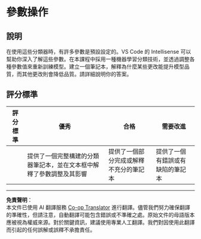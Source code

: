 <!--
CO_OP_TRANSLATOR_METADATA:
{
  "original_hash": "58dfdaf79fb73f7d34b22bdbacf57329",
  "translation_date": "2025-09-03T18:12:07+00:00",
  "source_file": "4-Classification/3-Classifiers-2/assignment.md",
  "language_code": "tw"
}
-->
# 參數操作

## 說明

在使用這些分類器時，有許多參數是預設設定的。VS Code 的 Intellisense 可以幫助你深入了解這些參數。在本課程中採用一種機器學習分類技術，並透過調整各種參數值來重新訓練模型。建立一個筆記本，解釋為什麼某些更改能提升模型品質，而其他更改則會降低品質。請詳細說明你的答案。

## 評分標準

| 評分標準 | 優秀                                                                                                                   | 合格                                                | 需要改進                     |
| -------- | ---------------------------------------------------------------------------------------------------------------------- | -------------------------------------------------- | ---------------------------- |
|          | 提供了一個完整構建的分類器筆記本，並在文本框中解釋了參數調整及其影響                                                  | 提供了一個部分完成或解釋不充分的筆記本             | 提供了一個有錯誤或有缺陷的筆記本 |

---

**免責聲明**：  
本文件已使用 AI 翻譯服務 [Co-op Translator](https://github.com/Azure/co-op-translator) 進行翻譯。儘管我們努力確保翻譯的準確性，但請注意，自動翻譯可能包含錯誤或不準確之處。原始文件的母語版本應被視為權威來源。對於關鍵資訊，建議使用專業人工翻譯。我們對因使用此翻譯而引起的任何誤解或誤釋不承擔責任。